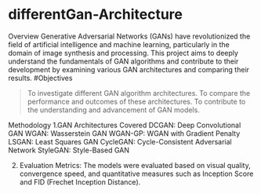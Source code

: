 # differentGan-Architecture
Overview
Generative Adversarial Networks (GANs) have revolutionized the field of artificial intelligence and machine learning, particularly in the domain of image synthesis and processing. This project aims to deeply understand the fundamentals of GAN algorithms and contribute to their development by examining various GAN architectures and comparing their results.
#Objectives
>To investigate different GAN algorithm architectures.
>To compare the performance and outcomes of these architectures.
>To contribute to the understanding and advancement of GAN models.

Methodology
1.GAN Architectures Covered
DCGAN: Deep Convolutional GAN
WGAN: Wasserstein GAN
WGAN-GP: WGAN with Gradient Penalty
LSGAN: Least Squares GAN
CycleGAN: Cycle-Consistent Adversarial Network
StyleGAN: Style-Based GAN

2. Evaluation Metrics: The models were evaluated based on visual quality, convergence speed, and quantitative measures such as Inception Score and FID (Frechet Inception Distance).

